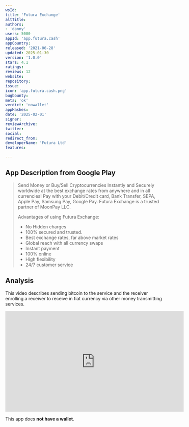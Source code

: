 ```yaml
---
wsId: 
title: 'Futura Exchange'
altTitle: 
authors:
- 'danny'
users: 5000
appId: 'app.futura.cash'
appCountry: 
released: '2021-06-28'
updated: 2025-01-30
version: '1.0.0'
stars: 4.1
ratings: 
reviews: 12
website: 
repository: 
issue: 
icon: 'app.futura.cash.png'
bugbounty: 
meta: 'ok'
verdict: 'nowallet'
appHashes: 
date: '2025-02-01'
signer: 
reviewArchive: 
twitter: 
social: 
redirect_from: 
developerName: 'Futura Ltd'
features: 

---
```


## App Description from Google Play

> Send Money or Buy/Sell Cryptocurrencies Instantly and Securely worldwide at the best exchange rates from anywhere and in all currencies! Pay with your Debit/Credit card, Bank Transfer, SEPA, Apple Pay, Samsung Pay, Google Pay. Futura Exchange is a trusted partner of MoonPay LLC.
>
> Advantages of using Futura Exchange:
> - No Hidden charges
> - 100% secured and trusted.
> - Best exchange rates, far above market rates
> - Global reach with all currency swaps
> - Instant payment
> - 100% online
> - High flexibility
> - 24/7 customer service

## Analysis 

This video describes sending bitcoin to the service and the receiver enrolling a receiver to receive in fiat currency via other money transmitting services.

<iframe width="560" height="315" src="https://www.youtube.com/embed/Vjt7OLUrCfc?start=89" title="YouTube video player" frameborder="0" allow="accelerometer; autoplay; clipboard-write; encrypted-media; gyroscope; picture-in-picture; web-share" allowfullscreen></iframe>

This app does **not have a wallet**.